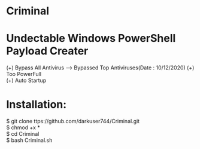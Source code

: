# Criminal
# Undectable Windows PowerShell Payload Creater <br>
(+) Bypass All Antivirus --> Bypassed Top Antiviruses(Date : 10/12/2020)
(+) Too PowerFull <br>
(+) Auto Startup <br>

# Installation:<br>
$ git clone ttps://github.com/darkuser744/Criminal.git<br>
$ chmod +x *<br>
$ cd Criminal <br>
$ bash Criminal.sh<br>
